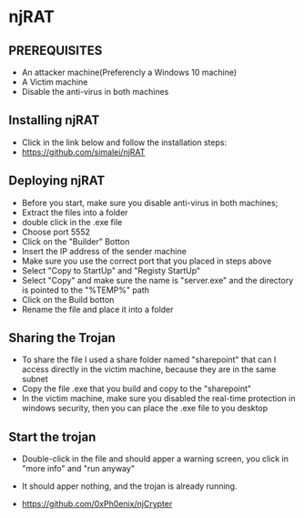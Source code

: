 # njRAT

## PREREQUISITES
- An attacker machine(Preferencly a Windows 10 machine)
- A Victim machine
- Disable the anti-virus in both machines

## Installing njRAT    
- Click in the link below and follow the installation steps:
- https://github.com/simalei/njRAT

## Deploying njRAT
- Before you start, make sure you disable anti-virus in both machines;
- Extract the files into a folder
- double click in the .exe file
- Choose port 5552
- Click on the "Builder" Botton
- Insert the IP address of the sender machine
- Make sure you use the correct port that you placed in steps above
- Select "Copy to StartUp" and "Registy StartUp"
- Select "Copy" and make sure the name is "server.exe" and the directory is pointed to the "%TEMP%" path
- Click on the Build botton
- Rename the file and place it into a folder

## Sharing the Trojan
- To share the file I used a share folder named "sharepoint" that can I access directly in the victim machine, because they are in the same subnet
- Copy the file .exe that you build and copy to the "sharepoint"
- In the victim machine, make sure you disabled the real-time protection in windows security, then you can place the .exe file to you desktop
  

## Start the trojan
- Double-click in the file and should apper a warning screen, you click in "more info" and "run anyway"
- It should apper nothing, and the trojan is already running.

- https://github.com/0xPh0enix/njCrypter
